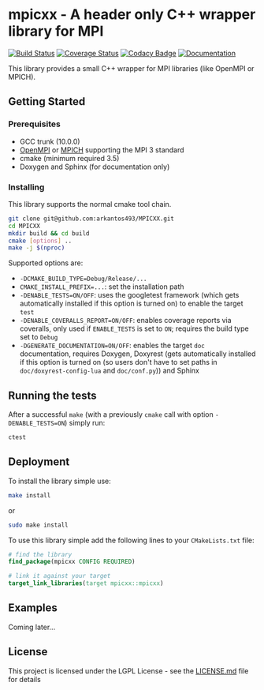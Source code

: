 # mpicxx - A header only C++ wrapper library for MPI

[![Build Status](https://travis-ci.org/arkantos493/MPICXX.svg?branch=master)](https://travis-ci.org/arkantos493/MPICXX)
[![Coverage Status](https://coveralls.io/repos/github/arkantos493/MPICXX/badge.svg?branch=master)](https://coveralls.io/github/arkantos493/MPICXX?branch=master)
[![Codacy Badge](https://api.codacy.com/project/badge/Grade/9088a6289f864f19ba5869e103925b30)](https://www.codacy.com/manual/arkantos493/MPICXX?utm_source=github.com&amp;utm_medium=referral&amp;utm_content=arkantos493/MPICXX&amp;utm_campaign=Badge_Grade)
[![Documentation](https://codedocs.xyz/arkantos493/MPICXX.svg)](https://codedocs.xyz/arkantos493/MPICXX/)

This library provides a small C++ wrapper for MPI libraries (like OpenMPI or MPICH).

## Getting Started

### Prerequisites

- GCC trunk (10.0.0)
- [OpenMPI](https://www.open-mpi.org/) or [MPICH](https://www.mpich.org/) supporting the MPI 3 standard
- cmake (minimum required 3.5)
- Doxygen and Sphinx (for documentation only)

### Installing

This library supports the normal cmake tool chain.
```bash
git clone git@github.com:arkantos493/MPICXX.git
cd MPICXX
mkdir build && cd build
cmake [options] ..
make -j $(nproc)
```
Supported options are:
- `-DCMAKE_BUILD_TYPE=Debug/Release/...`
- `CMAKE_INSTALL_PREFIX=...`: set the installation path
- `-DENABLE_TESTS=ON/OFF`: uses the googletest framework (which gets automatically installed if this option is turned on) to enable the target `test`
- `-DENABLE_COVERALLS_REPORT=ON/OFF`: enables coverage reports via coveralls, only used if `ENABLE_TESTS` is set to `ON`; requires the build type set to `Debug`
- `-DGENERATE_DOCUMENTATION=ON/OFF`: enables the target `doc` documentation, requires Doxygen, Doxyrest (gets automatically installed if this option is turned on (so users don't have to set paths in `doc/doxyrest-config-lua` and `doc/conf.py`)) and Sphinx

## Running the tests

After a successful `make` (with a previously `cmake` call with option `-DENABLE_TESTS=ON`) simply run:
```bash
ctest
```

## Deployment

To install the library simple use:
```bash
make install
```
or
```bash
sudo make install
```
To use this library simple add the following lines to your `CMakeLists.txt` file:
```cmake
# find the library
find_package(mpicxx CONFIG REQUIRED)

# link it against your target
target_link_libraries(target mpicxx::mpicxx)
```

## Examples
Coming later...

## License

This project is licensed under the LGPL License - see the [LICENSE.md](LICENSE.md) file for details
